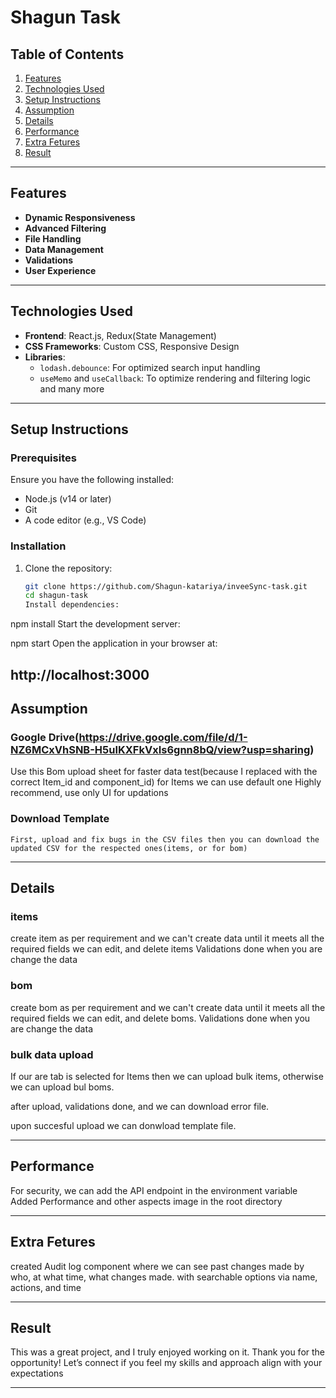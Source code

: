 # Shagun Task

## Table of Contents

1. [Features](#features)
2. [Technologies Used](#technologies-used)
3. [Setup Instructions](#setup-instructions)
4. [Assumption](#Assumption)
5. [Details](#details)
6. [Performance](#performance)
7. [Extra Fetures](#extra-features)
8. [Result](#result)

---

## Features

- **Dynamic Responsiveness**
- **Advanced Filtering**
- **File Handling**
- **Data Management**
- **Validations**
- **User Experience**

---

## Technologies Used

- **Frontend**: React.js, Redux(State Management)
- **CSS Frameworks**: Custom CSS, Responsive Design
- **Libraries**:
  - `lodash.debounce`: For optimized search input handling
  - `useMemo` and `useCallback`: To optimize rendering and filtering logic
    and many more

---

## Setup Instructions

### Prerequisites

Ensure you have the following installed:

- Node.js (v14 or later)
- Git
- A code editor (e.g., VS Code)

### Installation

1. Clone the repository:
   ```bash
   git clone https://github.com/Shagun-katariya/inveeSync-task.git
   cd shagun-task
   Install dependencies:

npm install
Start the development server:

npm start
Open the application in your browser at:

http://localhost:3000
---

## Assumption
### Google Drive(https://drive.google.com/file/d/1-NZ6MCxVhSNB-H5uIKXFkVxIs6gnn8bQ/view?usp=sharing)
Use this Bom upload sheet for faster data test(because I replaced with the correct Item_id and component_id)
for Items we can use default one
Highly recommend, use only UI for updations
        
### Download Template
    First, upload and fix bugs in the CSV files then you can download the updated CSV for the respected ones(items, or for bom)

---
## Details

### items
create item as per requirement and we can't create data until it meets all the required fields
we can edit, and delete items
Validations done when you are change the data

### bom
create bom as per requirement and we can't create data until it meets all the required fields
we can edit, and delete boms.
Validations done when you are change the data

### bulk data upload
If our are tab is selected for Items then we can upload bulk items, otherwise we can upload bul boms.

after upload, validations done, and we can download error file.

upon succesful upload we can donwload template file. 

---

## Performance
   For security, we can add the API endpoint in the environment variable
   Added Performance and other aspects image in the root directory

---
## Extra Fetures
created Audit log component where we can see past changes made by who, at what time, what changes made.
with searchable options via name, actions, and time

---

## Result
This was a great project, and I truly enjoyed working on it. Thank you for the opportunity! Let’s connect if you feel my skills and approach align with your expectations

---
